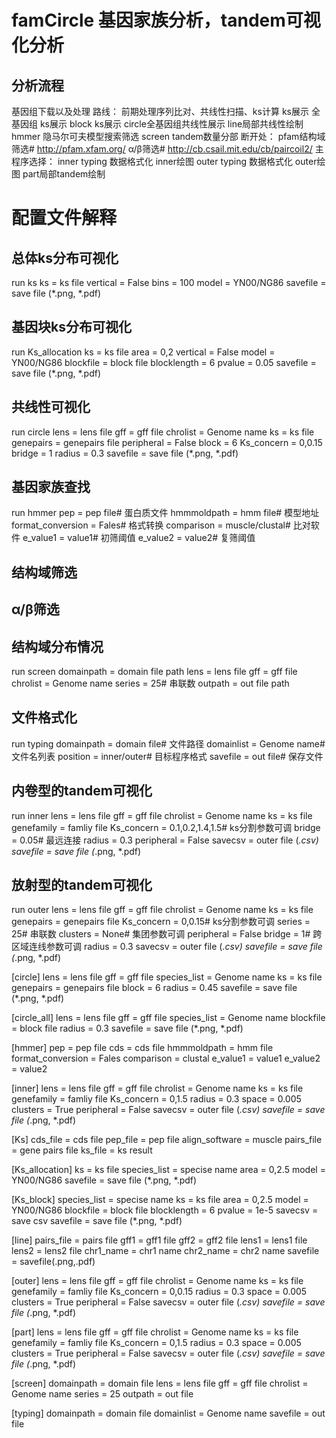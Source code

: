 # famCircle 基因家族分析，tandem可视化分析

## 分析流程

基因组下载以及处理
	路线：
		前期处理序列比对、共线性扫描、ks计算
		ks展示
			全基因组 ks展示
			block ks展示
		circle全基因组共线性展示
		line局部共线性绘制
		hmmer 隐马尔可夫模型搜索筛选
		screen tandem数量分部
			断开处：
				pfam结构域筛选# http://pfam.xfam.org/
				α/β筛选# http://cb.csail.mit.edu/cb/paircoil2/
		主程序选择：
			inner
				typing 数据格式化
				inner绘图
			outer
				typing 数据格式化
				outer绘图
		part局部tandem绘制

# 配置文件解释

## 总体ks分布可视化
run ks
ks = ks file
vertical = False
bins = 100
model = YN00/NG86
savefile = save file (*.png, *.pdf)

## 基因块ks分布可视化
run Ks_allocation
ks = ks file
area = 0,2
vertical = False
model = YN00/NG86
blockfile = block file
blocklength = 6
pvalue = 0.05
savefile = save file (*.png, *.pdf)

## 共线性可视化
run circle
lens = lens file
gff = gff file
chrolist = Genome name
ks = ks file
genepairs = genepairs file
peripheral = False
block = 6
Ks_concern = 0,0.15
bridge = 1
radius = 0.3
savefile = save file (*.png, *.pdf)

## 基因家族查找
run hmmer 
pep = pep file# 蛋白质文件
hmmmoldpath = hmm file# 模型地址
format_conversion = Fales# 格式转换
comparison = muscle/clustal# 比对软件
e_value1 = value1# 初筛阈值
e_value2 = value2# 复筛阈值

## 结构域筛选
## α/β筛选

## 结构域分布情况
run screen
domainpath = domain file path
lens = lens file
gff = gff file
chrolist = Genome name
series = 25# 串联数
outpath = out file path

## 文件格式化
run typing
domainpath = domain file# 文件路径
domainlist = Genome name# 文件名列表
position = inner/outer# 目标程序格式
savefile = out file# 保存文件

## 内卷型的tandem可视化
run inner
lens = lens file
gff = gff file
chrolist = Genome name
ks = ks file
genefamily = famliy file
Ks_concern = 0.1,0.2,1.4,1.5# ks分割参数可调
bridge = 0.05# 最远连接
radius = 0.3
peripheral = False
savecsv = outer file (*.csv)
savefile = save file (*.png, *.pdf)

## 放射型的tandem可视化
run outer
lens = lens file
gff = gff file
chrolist = Genome name
ks = ks file
genepairs = genepairs file
Ks_concern = 0,0.15# ks分割参数可调
series = 25# 串联数
clusters = None# 集团参数可调
peripheral = False
bridge = 1# 跨区域连线参数可调
radius = 0.3
savecsv = outer file (*.csv)
savefile = save file (*.png, *.pdf)


[circle]
lens = lens file
gff = gff file
species_list = Genome name
ks = ks file
genepairs = genepairs file
block = 6
radius = 0.45
savefile = save file (*.png, *.pdf)


[circle_all]
lens = lens file
gff = gff file
species_list = Genome name
blockfile = block file
radius = 0.3
savefile = save file (*.png, *.pdf)


[hmmer]
pep = pep file
cds = cds file
hmmmoldpath = hmm file
format_conversion = Fales
comparison = clustal
e_value1 = value1
e_value2 = value2


[inner]
lens = lens file
gff = gff file
chrolist = Genome name
ks = ks file
genefamily = famliy file
Ks_concern = 0,1.5
radius = 0.3
space = 0.005
clusters = True
peripheral = False
savecsv = outer file (*.csv)
savefile = save file (*.png, *.pdf)




[Ks]
cds_file = 	cds file
pep_file = 	pep file
align_software = muscle
pairs_file = gene pairs file
ks_file = ks result


[Ks_allocation]
ks = ks file
species_list = specise name
area = 0,2.5
model = YN00/NG86
savefile = save file (*.png, *.pdf)


[Ks_block]
species_list = specise name
ks = ks file
area = 0,2.5
model = YN00/NG86
blockfile = block file
blocklength = 6
pvalue = 1e-5
savecsv = save csv
savefile = save file (*.png, *.pdf)


[line]
pairs_file = pairs file
gff1 =  gff1 file
gff2 =  gff2 file
lens1 = lens1 file
lens2 = lens2 file
chr1_name =  chr1 name
chr2_name =  chr2 name
savefile = savefile(.png,.pdf)


[outer]
lens = lens file
gff = gff file
chrolist = Genome name
ks = ks file
genefamily = famliy file
Ks_concern = 0,0.15
radius = 0.3
space = 0.005
clusters = True
peripheral = False
savecsv = outer file (*.csv)
savefile = save file (*.png, *.pdf)


[part]
lens = lens file
gff = gff file
chrolist = Genome name
ks = ks file
genefamily = famliy file
Ks_concern = 0,1.5
radius = 0.3
space = 0.005
clusters = True
peripheral = False
savecsv = outer file (*.csv)
savefile = save file (*.png, *.pdf)



[screen]
domainpath = domain file
lens = lens file
gff = gff file
chrolist = Genome name
series = 25
outpath = out file


[typing]
domainpath = domain file
domainlist = Genome name
savefile = out file